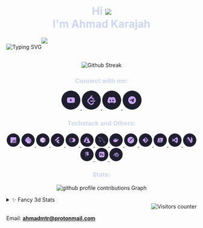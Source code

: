 <h1 align="center" style="color:#cdd6f4;">Hi <img src="https://media.giphy.com/media/hvRJCLFzcasrR4ia7z/giphy.gif" width="30px"/><br> I'm Ahmad Karajah</h1>

<div align="center" style="display:flex;flex-direction:row;align-items:center">

<p align="center" >
	<picture>
	  <source media="(prefers-color-scheme: dark)"  srcset="https://readme-typing-svg.demolab.com?font=Fira+Code&pause=1000&color=CDD6F4&center=true&vCenter=true&repeat=false&random=false&width=435&lines=A+passionate+CS+Student+from+Jordan+" />
	  <source media="(prefers-color-scheme: light)" srcset="https://readme-typing-svg.demolab.com?font=Fira+Code&pause=1000&color=4C4F69&center=true&vCenter=true&repeat=false&random=false&width=435&lines=A+passionate+CS+Student+from+Jordan+" />
	  <img alt="Typing SVG"    src="https://readme-typing-svg.demolab.com?font=Fira+Code&pause=1000&color=CDD6F4&center=true&vCenter=true&repeat=false&random=false&width=435&lines=A+passionate+CS+Student+from+Jordan+" />
	</picture>
</p>
<img style="max-height: inherit; height:50px; "  src="https://media.giphy.com/media/WUlplcMpOCEmTGBtBW/giphy.gif" >

</div>




<p align="center" >
	<picture>
	  <source media="(prefers-color-scheme: dark)"  srcset="https://streak-stats.demolab.com?user=Ahmad-Mtr&theme=catppuccin-mocha&hide_border=true&mode=weekly&card_width=475&fire=F38BA8&hide_longest_streak=true" />
	  <source media="(prefers-color-scheme: light)" srcset="https://streak-stats.demolab.com?user=Ahmad-Mtr&theme=catppuccin-latte&hide_border=true&mode=weekly&card_width=475&&fire=E64553&hide_longest_streak=true" />
	  <img alt="Github Streak"    src="https://streak-stats.demolab.com?user=Ahmad-Mtr&theme=catppuccin-mocha&hide_border=true&mode=weekly&card_width=475&fire=F38BA8&hide_longest_streak=true" />
	</picture>
</p>

  
<h3 align="center" style="color:#cdd6f4;">Connect with me:</h3>
<p align="center">
  <a href="https://www.youtube.com/c/ahmadmatar7549" target="_blank">
    <picture>
      <source srcset="https://raw.githubusercontent.com/Ahmad-Mtr/Ahmad-Mtr/main/assets/light/youtube.png" media="(prefers-color-scheme: light)" />
      <source srcset="https://raw.githubusercontent.com/Ahmad-Mtr/Ahmad-Mtr/main/assets/dark/youtube.png" media="(prefers-color-scheme: dark)" />
      <img src="https://raw.githubusercontent.com/Ahmad-Mtr/Ahmad-Mtr/main/assets/dark/youtube.png" alt="ahmadmatar7549" width="50" height="50" />
    </picture>
  </a>
  <a href="https://www.leetcode.com/ahmad-mtr" target="_blank">
    <picture>
      <source srcset="https://raw.githubusercontent.com/Ahmad-Mtr/Ahmad-Mtr/main/assets/light/leetcode.png" media="(prefers-color-scheme: light)" />
      <source srcset="https://raw.githubusercontent.com/Ahmad-Mtr/Ahmad-Mtr/main/assets/dark/leetcode.png" media="(prefers-color-scheme: dark)" />
      <img src="https://raw.githubusercontent.com/Ahmad-Mtr/Ahmad-Mtr/main/assets/dark/leetcode.png" alt="Leetcode: @ahmad-mtr" width="50" height="50" />
    </picture>
  </a>
  <a href="https://discord.com/invite/RfPGNQfG" target="_blank">
    <picture>
      <source srcset="https://raw.githubusercontent.com/Ahmad-Mtr/Ahmad-Mtr/main/assets/light/discord.png" media="(prefers-color-scheme: light)" />
      <source srcset="https://raw.githubusercontent.com/Ahmad-Mtr/Ahmad-Mtr/main/assets/dark/discord.png" media="(prefers-color-scheme: dark)" />
      <img src="https://raw.githubusercontent.com/Ahmad-Mtr/Ahmad-Mtr/main/assets/dark/discord.png" alt="AhmadMtr#3611" width="50" height="50" />
    </picture>
  </a>
  <a href="https://t.me/AhmadMtr" target="_blank">
    <picture>
      <source srcset="https://raw.githubusercontent.com/Ahmad-Mtr/Ahmad-Mtr/main/assets/light/telegram.png" media="(prefers-color-scheme: light)" />
      <source srcset="https://raw.githubusercontent.com/Ahmad-Mtr/Ahmad-Mtr/main/assets/dark/telegram.png" media="(prefers-color-scheme: dark)" />
      <img src="https://raw.githubusercontent.com/Ahmad-Mtr/Ahmad-Mtr/main/assets/dark/telegram.png" alt="telegram: @AhmadMtr" width="50" height="50" />
    </picture>
  </a>
</p>


<h3 align="center" style="color:#cdd6f4;">Techstack and Others:</h3>
<div align="center">
<!-- Languages & Frameworks -->
<a href="https://developer.mozilla.org/en-US/docs/Web/JavaScript" target="_blank" rel="noreferrer">
  <picture>
    <source srcset="https://raw.githubusercontent.com/Ahmad-Mtr/Ahmad-Mtr/main/assets/light/javascript.png" media="(prefers-color-scheme: light)" />
    <source srcset="https://raw.githubusercontent.com/Ahmad-Mtr/Ahmad-Mtr/main/assets/dark/javascript.png" media="(prefers-color-scheme: dark)" />
    <img src="https://raw.githubusercontent.com/Ahmad-Mtr/Ahmad-Mtr/main/assets/dark/javascript.png" alt="javascript" width="35" height="35" />
  </picture>
</a>
<a href="https://dart.dev" target="_blank" rel="noreferrer">
  <picture>
    <source srcset="https://raw.githubusercontent.com/Ahmad-Mtr/Ahmad-Mtr/main/assets/light/dart.png" media="(prefers-color-scheme: light)" />
    <source srcset="https://raw.githubusercontent.com/Ahmad-Mtr/Ahmad-Mtr/main/assets/dark/dart.png" media="(prefers-color-scheme: dark)" />
    <img src="https://raw.githubusercontent.com/Ahmad-Mtr/Ahmad-Mtr/main/assets/dark/dart.png" alt="dart" width="35" height="35" />
  </picture>
</a>
<a href="https://www.cprogramming.com/" target="_blank" rel="noreferrer">
  <picture>
    <source srcset="https://raw.githubusercontent.com/Ahmad-Mtr/Ahmad-Mtr/main/assets/light/c.png" media="(prefers-color-scheme: light)" />
    <source srcset="https://raw.githubusercontent.com/Ahmad-Mtr/Ahmad-Mtr/main/assets/dark/c.png" media="(prefers-color-scheme: dark)" />
    <img src="https://raw.githubusercontent.com/Ahmad-Mtr/Ahmad-Mtr/main/assets/dark/c.png" alt="c" width="35" height="35" />
  </picture>
</a>
<a href="https://flutter.dev" target="_blank" rel="noreferrer">
  <picture>
    <source srcset="https://raw.githubusercontent.com/Ahmad-Mtr/Ahmad-Mtr/main/assets/light/flutter.png" media="(prefers-color-scheme: light)" />
    <source srcset="https://raw.githubusercontent.com/Ahmad-Mtr/Ahmad-Mtr/main/assets/dark/flutter.png" media="(prefers-color-scheme: dark)" />
    <img src="https://raw.githubusercontent.com/Ahmad-Mtr/Ahmad-Mtr/main/assets/dark/flutter.png" alt="flutter" width="35" height="35" />
  </picture>
</a>
<a href="https://appwrite.io" target="_blank" rel="noreferrer">
  <picture>
    <source srcset="https://raw.githubusercontent.com/Ahmad-Mtr/Ahmad-Mtr/main/assets/light/appwrite.png" media="(prefers-color-scheme: light)" />
    <source srcset="https://raw.githubusercontent.com/Ahmad-Mtr/Ahmad-Mtr/main/assets/dark/appwrite.png" media="(prefers-color-scheme: dark)" />
    <img src="https://raw.githubusercontent.com/Ahmad-Mtr/Ahmad-Mtr/main/assets/dark/appwrite.png" alt="Appwrite" width="35" height="35" />
  </picture>
</a>
<!-- Tools -->
<a href="https://azure.microsoft.com/en-in/" target="_blank" rel="noreferrer">
  <picture>
    <source srcset="https://raw.githubusercontent.com/Ahmad-Mtr/Ahmad-Mtr/main/assets/light/azure.png" media="(prefers-color-scheme: light)" />
    <source srcset="https://raw.githubusercontent.com/Ahmad-Mtr/Ahmad-Mtr/main/assets/dark/azure.png" media="(prefers-color-scheme: dark)" />
    <img src="https://raw.githubusercontent.com/Ahmad-Mtr/Ahmad-Mtr/main/assets/dark/azure.png" alt="azure" width="35" height="35" />
  </picture>
</a>
<a href="https://www.mysql.com/" target="_blank" rel="noreferrer">
  <picture>
    <source srcset="https://raw.githubusercontent.com/Ahmad-Mtr/Ahmad-Mtr/main/assets/light/mysql.png" media="(prefers-color-scheme: light)" />
    <source srcset="https://raw.githubusercontent.com/Ahmad-Mtr/Ahmad-Mtr/main/assets/dark/mysql.png" media="(prefers-color-scheme: dark)" />
    <img src="https://raw.githubusercontent.com/Ahmad-Mtr/Ahmad-Mtr/main/assets/dark/mysql.png" alt="mysql" width="35" height="35" />
  </picture>
</a>
<a href="https://www.docker.com/" target="_blank" rel="noreferrer">
  <picture>
    <source srcset="https://raw.githubusercontent.com/Ahmad-Mtr/Ahmad-Mtr/main/assets/light/docker.png" media="(prefers-color-scheme: light)" />
    <source srcset="https://raw.githubusercontent.com/Ahmad-Mtr/Ahmad-Mtr/main/assets/dark/docker.png" media="(prefers-color-scheme: dark)" />
    <img src="https://raw.githubusercontent.com/Ahmad-Mtr/Ahmad-Mtr/main/assets/dark/docker.png" alt="docker" width="35" height="35" />
  </picture>
</a>
<a href="https://postman.com" target="_blank" rel="noreferrer">
  <picture>
    <source srcset="https://raw.githubusercontent.com/Ahmad-Mtr/Ahmad-Mtr/main/assets/light/postman.png" media="(prefers-color-scheme: light)" />
    <source srcset="https://raw.githubusercontent.com/Ahmad-Mtr/Ahmad-Mtr/main/assets/dark/postman.png" media="(prefers-color-scheme: dark)" />
    <img src="https://raw.githubusercontent.com/Ahmad-Mtr/Ahmad-Mtr/main/assets/dark/postman.png" alt="postman" width="35" height="35" />
  </picture>
</a>
<a href="https://git-scm.com/" target="_blank" rel="noreferrer">
  <picture>
    <source srcset="https://raw.githubusercontent.com/Ahmad-Mtr/Ahmad-Mtr/main/assets/light/git.png" media="(prefers-color-scheme: light)" />
    <source srcset="https://raw.githubusercontent.com/Ahmad-Mtr/Ahmad-Mtr/main/assets/dark/git.png" media="(prefers-color-scheme: dark)" />
    <img src="https://raw.githubusercontent.com/Ahmad-Mtr/Ahmad-Mtr/main/assets/dark/git.png" alt="git" width="35" height="35" />
  </picture>
</a>
<a href="https://github.com/PowerShell/PowerShell" target="_blank" rel="noreferrer">
  <picture>
    <source srcset="https://raw.githubusercontent.com/Ahmad-Mtr/Ahmad-Mtr/main/assets/light/powershell.png" media="(prefers-color-scheme: light)" />
    <source srcset="https://raw.githubusercontent.com/Ahmad-Mtr/Ahmad-Mtr/main/assets/dark/powershell.png" media="(prefers-color-scheme: dark)" />
    <img src="https://raw.githubusercontent.com/Ahmad-Mtr/Ahmad-Mtr/main/assets/dark/powershell.png" alt="Power Shell" width="35" height="35" />
  </picture>
</a>
<!-- Editors -->
<a href="https://vscode.dev/" target="_blank" rel="noreferrer">
  <picture>
    <source srcset="https://raw.githubusercontent.com/Ahmad-Mtr/Ahmad-Mtr/main/assets/light/vscode.png" media="(prefers-color-scheme: light)" />
    <source srcset="https://raw.githubusercontent.com/Ahmad-Mtr/Ahmad-Mtr/main/assets/dark/vscode.png" media="(prefers-color-scheme: dark)" />
    <img src="https://raw.githubusercontent.com/Ahmad-Mtr/Ahmad-Mtr/main/assets/dark/vscode.png" alt="vscode" width="35" height="35" />
  </picture>
</a>
<a href="https://neovim.io" target="_blank" rel="noreferrer">
  <picture>
    <source srcset="https://raw.githubusercontent.com/Ahmad-Mtr/Ahmad-Mtr/main/assets/light/neovim.png" media="(prefers-color-scheme: light)" />
    <source srcset="https://raw.githubusercontent.com/Ahmad-Mtr/Ahmad-Mtr/main/assets/dark/neovim.png" media="(prefers-color-scheme: dark)" />
    <img src="https://raw.githubusercontent.com/Ahmad-Mtr/Ahmad-Mtr/main/assets/dark/neovim.png" alt="neovim" width="35" height="35" />
  </picture>
</a>
<!-- Others -->
<a href="https://www.figma.com/" target="_blank" rel="noreferrer">
  <picture>
    <source srcset="https://raw.githubusercontent.com/Ahmad-Mtr/Ahmad-Mtr/main/assets/light/figma.png" media="(prefers-color-scheme: light)" />
    <source srcset="https://raw.githubusercontent.com/Ahmad-Mtr/Ahmad-Mtr/main/assets/dark/figma.png" media="(prefers-color-scheme: dark)" />
    <img src="https://raw.githubusercontent.com/Ahmad-Mtr/Ahmad-Mtr/main/assets/dark/figma.png" alt="figma" width="35" height="35" />
  </picture>
</a>
<a href="https://www.photoshop.com/en" target="_blank" rel="noreferrer">
  <picture>
    <source srcset="https://raw.githubusercontent.com/Ahmad-Mtr/Ahmad-Mtr/main/assets/light/photoshop.png" media="(prefers-color-scheme: light)" />
    <source srcset="https://raw.githubusercontent.com/Ahmad-Mtr/Ahmad-Mtr/main/assets/dark/photoshop.png" media="(prefers-color-scheme: dark)" />
    <img src="https://raw.githubusercontent.com/Ahmad-Mtr/Ahmad-Mtr/main/assets/dark/photoshop.png" alt="photoshop" width="35" height="35" />
  </picture>
</a>
<a href="https://www.blender.org/" target="_blank" rel="noreferrer">
  <picture>
    <source srcset="https://raw.githubusercontent.com/Ahmad-Mtr/Ahmad-Mtr/main/assets/light/blender.png" media="(prefers-color-scheme: light)" />
    <source srcset="https://raw.githubusercontent.com/Ahmad-Mtr/Ahmad-Mtr/main/assets/dark/blender.png" media="(prefers-color-scheme: dark)" />
    <img src="https://raw.githubusercontent.com/Ahmad-Mtr/Ahmad-Mtr/main/assets/dark/blender.png" alt="blender" width="35" height="35" />
  </picture>
</a>

</div>

<h3 style="color:#cdd6f4;" align="center"> Stats:</h3>
<p align="center" >
	<picture>
	  <source media="(prefers-color-scheme: dark)"  srcset="https://github-readme-activity-graph.vercel.app/graph?username=Ahmad-Mtr&theme=nightowl&hide_border=true&bg_color=1e1e2e&color=cdd6f4&title_color=cba6f7&line=89dceb&point=b4befe&area=true&area_color=cdd6f4" />
	  <source media="(prefers-color-scheme: light)" srcset="https://github-readme-activity-graph.vercel.app/graph?username=Ahmad-Mtr&theme=dracula&hide_border=true&bg_color=eff1f5&color=4c4f69&title_color=8839ef&line=04a5e5&%0D%0Apoint=7287fd&area=true&area_color=04a5e5" />
	  <img alt="github profile contributions Graph"    src="https://github-readme-activity-graph.vercel.app/graph?username=Ahmad-Mtr&theme=nightowl&hide_border=true&bg_color=1e1e2e&color=cdd6f4&title_color=cba6f7&line=89dceb&point=b4befe&area=true&area_color=cdd6f4" />
	</picture>
</p>

<details>
    <summary>✨ Fancy 3d Stats</summary>
    <br />
    <p align="center" >
	<picture>
	  <source media="(prefers-color-scheme: dark)"  srcset="https://raw.githubusercontent.com/Ahmad-Mtr/Ahmad-Mtr/main/profile-3d-contrib/night.svg" />
	  <source media="(prefers-color-scheme: light)" srcset="https://raw.githubusercontent.com/Ahmad-Mtr/Ahmad-Mtr/main/profile-3d-contrib/day.svg" />
	  <img alt="github profile contributions chart"    src="https://raw.githubusercontent.com/Ahmad-Mtr/Ahmad-Mtr/main/profile-3d-contrib/night.svg" />
	</picture>
</p>

</details>

<div align="right" ><img src="https://profile-counter.glitch.me/Ahmad-Mtr/count.svg" alt="Visitors counter"></div>

Email: **ahmadmtr@protonmail.com**
